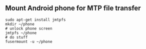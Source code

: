 ## Mount Android phone for MTP file transfer

    sudo apt-get install jmtpfs
    mkdir ~/phone
    # unlock phone screen
    jmtpfs ~/phone
    # do stuff
    fusermount -u ~/phone
